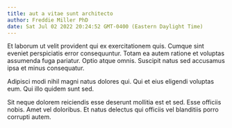 ```yaml
---
title: aut a vitae sunt architecto
author: Freddie Miller PhD
date: Sat Jul 02 2022 20:24:52 GMT-0400 (Eastern Daylight Time)
---
```

Et laborum ut velit provident qui ex exercitationem quis. Cumque sint eveniet perspiciatis error consequuntur. Totam ea autem ratione et voluptas assumenda fuga pariatur. Optio atque omnis. Suscipit natus sed accusamus ipsa et minus consequatur.

 Adipisci modi nihil magni natus dolores qui. Qui et eius eligendi voluptas eum. Qui illo quidem sunt sed.

 Sit neque dolorem reiciendis esse deserunt mollitia est et sed. Esse officiis nobis. Amet vel doloribus. Et natus delectus qui officiis vel blanditiis porro corrupti autem.